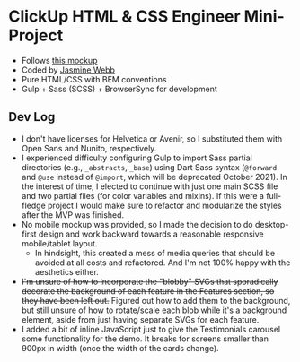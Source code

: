 # ClickUp HTML & CSS Engineer Mini-Project

- Follows [this mockup](https://www.figma.com/file/qNLG2DvzowucTvhyYoM6KB/HTML-and-CSS-Engineer-Mini-Project?node-id=0%3A1)
- Coded by [Jasmine Webb](https://www.jasminewebb.dev/)
- Pure HTML/CSS with BEM conventions
- Gulp + Sass (SCSS) + BrowserSync for development

## Dev Log

- I don't have licenses for Helvetica or Avenir, so I substituted them with Open Sans and Nunito, respectively.
- I experienced difficulty configuring Gulp to import Sass partial directories (e.g., `_abstracts`, `_base`) using Dart Sass syntax (`@forward` and `@use` instead of `@import`, which will be deprecated October 2021). In the interest of time, I elected to continue with just one main SCSS file and two partial files (for color variables and mixins). If this were a full-fledge project I would make sure to refactor and modularize the styles after the MVP was finished.
- No mobile mockup was provided, so I made the decision to do desktop-first design and work backward towards a reasonable responsive mobile/tablet layout.
  - In hindsight, this created a mess of media queries that should be avoided at all costs and refactored. And I'm not 100% happy with the aesthetics either.
- ~~I'm unsure of how to incorporate the "blobby" SVGs that sporadically decorate the background of each feature in the Features section, so they have been left out.~~ Figured out how to add them to the background, but still unsure of how to rotate/scale each blob while it's a background element, aside from just having separate SVGs for each feature.
- I added a bit of inline JavaScript just to give the Testimonials carousel some functionality for the demo. It breaks for screens smaller than 900px in width (once the width of the cards change).